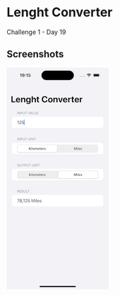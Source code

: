 # Lenght Converter

Challenge 1 - Day 19

## Screenshots

![screenshot](/screenshots/lenght-converter.png)
